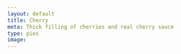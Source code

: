 ```yaml
---
layout: default
title: Cherry 
meta: Thick filling of cherries and real cherry sauce
type: pies
image: 
---
```


